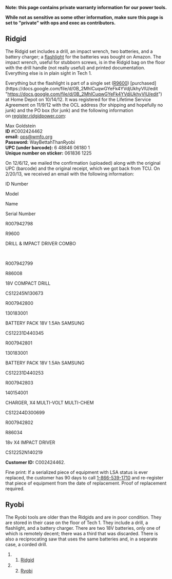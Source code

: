 **Note: this page contains private warranty information for our power
tools.**

**While not as sensitive as some other information, make sure this page
is set to "private" with ops and exec as contributors.**

Ridgid 
------

The Ridgid set includes a drill, an impact wrench, two batteries, and a
battery charger; a
[flashlight](http://www.amazon.com/Cordless-Flashlight-R829-Battery-included/dp/B0011FK8KK/ "http://www.amazon.com/Cordless-Flashlight-R829-Battery-included/dp/B0011FK8KK/")
for the batteries was bought on Amazon. The impact wrench, useful for
stubborn screws, is in the Ridgid bag on the floor with the drill handle
(not really useful) and printed documentation. Everything else is in
plain sight in Tech 1.

Everything but the flashlight is part of a single set
([R9600](http://www.homedepot.com/h_d1/N-5yc1v/R-203266851/h_d2/ProductDisplay?catalogId=10053&langId=-1&keyword=ridgid&storeId=10051#.UJ05JkLFVAY "http://www.homedepot.com/h_d1/N-5yc1v/R-203266851/h_d2/ProductDisplay?catalogId=10053&langId=-1&keyword=ridgid&storeId=10051#.UJ05JkLFVAY")) [purchased](https://docs.google.com/file/d/0B_2MhICuqwGYeFk4YVdjUkhyVlU/edit "https://docs.google.com/file/d/0B_2MhICuqwGYeFk4YVdjUkhyVlU/edit")
at Home Depot on 10/14/12. It was registered for the Lifetime Service
Agreement on 11/9/12 with the OCL address (for shipping and hopefully no
junk) and the PO box (for junk) and the following information
on [register.ridgidpower.com](https://register.ridgidpower.com "https://register.ridgidpower.com"):

Max Goldstein\
 **ID** \#C002424462\
 **email:** [ops@wmfo.org](mailto:ops@wmfo.org "mailto:ops@wmfo.org")\
 **Password:** WayBettahThanRyobi\
 **UPC (under barcode):** 6 48846 06180 1\
 **Unique number on sticker:** 061836 1225

On 12/6/12, we mailed the confirmation (uploaded) along with the
original UPC (barcode) and the original receipt, which we got back from
TCU. On 2/20/13, we received an email with the following information:

ID Number

Model

Name

Serial Number

R007942798

R9600

DRILL & IMPACT DRIVER COMBO

 

R007942799

R86008

18V COMPACT DRILL

CS12245N130673

R007942800

130183001

BATTERY PACK 18V 1.5Ah SAMSUNG

CS12231D440345

R007942801

130183001

BATTERY PACK 18V 1.5Ah SAMSUNG

CS12231D440253

R007942803

140154001

CHARGER, X4 MULTI-VOLT MULTI-CHEM

CS12244D300699

R007942802

R86034

18v X4 IMPACT DRIVER

CS12252N140219

**Customer ID:** C002424462.

Fine print: If a serialized piece of equipment with LSA status is ever
replaced, the customer has 90 days to call
[1-866-539-1710](https://wiki.wmfo.org/tel%3A1-866-539-1710 "tel:1-866-539-1710")
and re-register that piece of equipment from the date of replacement.
Proof of replacement required.

Ryobi 
-----

The Ryobi tools are older than the Ridgids and are in poor condition.
They are stored in their case on the floor of Tech 1. They include a
drill, a flashlight, and a battery charger. There are two 18V batteries,
only one of which is remotely decent; there was a third that was
discarded. There is also a reciprocating saw that uses the same
batteries and, in a separate case, a corded drill.

1.  1. [Ridgid](#Ridgid)
2.  2. [Ryobi](#Ryobi)

